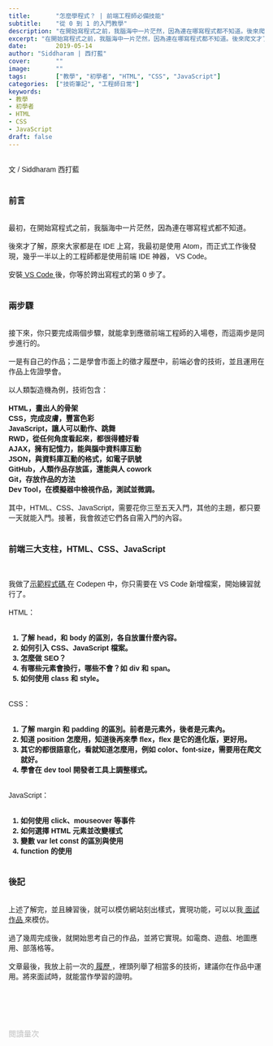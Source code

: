 ```yaml
---
title:       "怎麼學程式？ | 前端工程師必備技能"
subtitle:    "從 0 到 1 的入門教學"
description: "在開始寫程式之前，我腦海中一片茫然，因為連在哪寫程式都不知道。後來爬文才了解，原來大家都是在 IDE（編輯器）上寫。這是為初學者寫的教學文，幫助新手跨出第 0 步，進入 HTML、CSS、JavaScript 的世界......"
excerpt: "在開始寫程式之前，我腦海中一片茫然，因為連在哪寫程式都不知道。後來爬文才了解，原來大家都是在 IDE（編輯器）上寫。這是為初學者寫的教學文，幫助新手跨出第 0 步，進入 HTML、CSS、JavaScript 的世界......"
date:        2019-05-14
author: "Siddharam | 西打藍"
cover:       ""
image:       ""
tags:        ["教學", "初學者", "HTML", "CSS", "JavaScript"]
categories:  ["技術筆記", "工程師日常"]
keywords:
- 教學
- 初學者
- HTML
- CSS
- JavaScript
draft: false
---
```




<article style="font-family: 'Noto Sans TC', '微軟正黑體', sans-serif; font-weight: 300;">

<br>文 / Siddharam 西打藍<br><br>

<h3 class="article-h1-color">前言</h3><br>
最初，在開始寫程式之前，我腦海中一片茫然，因為連在哪寫程式都不知道。<br><br>
後來才了解，原來大家都是在 IDE 上寫，我最初是使用 Atom，而正式工作後發現，幾乎一半以上的工程師都是使用前端 IDE 神器， VS Code。<br><br>
安裝<a href="https://code.visualstudio.com/"> VS Code </a>後，你等於跨出寫程式的第 0 步了。<br><br>

<h3 class="article-h1-color">兩步驟</h3><br>
接下來，你只要完成兩個步驟，就能拿到應徵前端工程師的入場卷，而這兩步是同步進行的。<br><br>
一是有自己的作品；二是學會市面上的徵才履歷中，前端必會的技術，並且運用在作品上佐證學會。<br><br>
以人類製造機為例，技術包含：<br><br>
<b>
HTML，畫出人的骨架<br>
CSS，完成皮膚，豐富色彩<br>
JavaScript，讓人可以動作、跳舞<br>
RWD，從任何角度看起來，都很得體好看<br>
AJAX，擁有記憶力，能與腦中資料庫互動<br>
JSON，與資料庫互動的格式，如電子訊號<br>
GitHub，人類作品存放區，還能與人 cowork<br>
Git，存放作品的方法<br>
Dev Tool，在模擬器中檢視作品，測試並微調。<br><br>
</b>
其中，HTML、CSS、JavaScript，需要花你三至五天入門，其他的主題，都只要一天就能入門。接著，我會敘述它們各自需入門的內容。<br><br>

<h3 class="article-h1-color">前端三大支柱，HTML、CSS、JavaScript</h3><br>

我做了<a href="https://codepen.io/hbzyhfjp/pen/eaBpmy" >示範程式碼 </a>在 Codepen 中，你只需要在 VS Code 新增檔案，開始練習就行了。<br><br>
HTML：<br><br>
<b>
1. 了解 head，和 body 的區別，各自放置什麼內容。<br>
2. 如何引入 CSS、JavaScript 檔案。<br>
3. 怎麼做 SEO？<br>
4. 有哪些元素會換行，哪些不會？如 div 和 span。<br>
5. 如何使用 class 和 style。<br><br>
</b>

CSS：<br><br>
<b>
1. 了解 margin 和 padding 的區別。前者是元素外，後者是元素內。<br>
2. 知道 position 怎麼用，知道後再來學 flex，flex 是它的進化版，更好用。<br>
3. 其它的都很語意化，看就知道怎麼用，例如 color、font-size，需要用在爬文就好。<br>
4. 學會在 dev tool 開發者工具上調整樣式。<br><br>
</b>

JavaScript：<br><br>
<b>
1. 如何使用 click、mouseover 等事件<br>
2. 如何選擇 HTML 元素並改變樣式<br>
3. 變數 var let const 的區別與使用<br>
4. function 的使用<br><br>
</b>


<h3 class="article-h1-color">後記</h3><br>
上述了解完，並且練習後，就可以模仿網站刻出樣式，實現功能，可以以我<a href="https://frankyeah.github.io/Front-Enter/index.html"> 面試作品 </a>來模仿。<br><br>
過了幾周完成後，就開始思考自己的作品，並將它實現。如電商、遊戲、地圖應用、部落格等。<br><br>
文章最後，我放上前一次的<a href="https://drive.google.com/open?id=1yvOmDPVTo7eHMCsUQXQBoxXIwWi4-DEQ"> 履歷 </a>，裡頭列舉了相當多的技術，建議你在作品中運用。將來面試時，就能當作學習的證明。<br><br>

<br><br><br>

</article>

<div style="color: #bfbfbf; font-size: 15px;" id="busuanzi_container_page_pv">
  閱讀量<span id="busuanzi_value_page_pv"></span>次
</div>

<script src="../../js/post.js"></script>